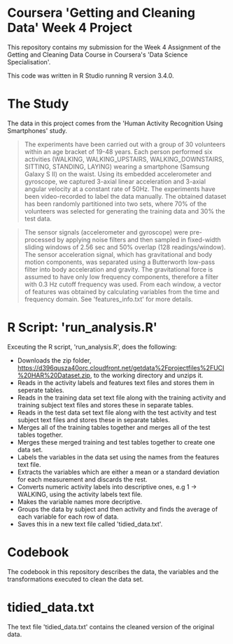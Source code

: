 # Coursera 'Getting and Cleaning Data' Week 4 Project

This repository contains my submission for the Week 4 Assignment of the Getting and Cleaning Data Course in Coursera's 'Data Science Specialisation'.

This code was written in R Studio running R version 3.4.0.

# The Study
The data in this project comes from the 'Human Activity Recognition Using Smartphones' study.

> The experiments have been carried out with a group of 30 volunteers within an age bracket of 19-48 years. Each person performed six activities (WALKING, WALKING_UPSTAIRS, WALKING_DOWNSTAIRS, SITTING, STANDING, LAYING) wearing a smartphone (Samsung Galaxy S II) on the waist. Using its embedded accelerometer and gyroscope, we captured 3-axial linear acceleration and 3-axial angular velocity at a constant rate of 50Hz. The experiments have been video-recorded to label the data manually. The obtained dataset has been randomly partitioned into two sets, where 70% of the volunteers was selected for generating the training data and 30% the test data.

> The sensor signals (accelerometer and gyroscope) were pre-processed by applying noise filters and then sampled in fixed-width sliding windows of 2.56 sec and 50% overlap (128 readings/window). The sensor acceleration signal, which has gravitational and body motion components, was separated using a Butterworth low-pass filter into body acceleration and gravity. The gravitational force is assumed to have only low frequency components, therefore a filter with 0.3 Hz cutoff frequency was used. From each window, a vector of features was obtained by calculating variables from the time and frequency domain. See 'features_info.txt' for more details.

# R Script: 'run_analysis.R'

Exceuting the R script, 'run_analysis.R', does the following:

- Downloads the zip folder, https://d396qusza40orc.cloudfront.net/getdata%2Fprojectfiles%2FUCI%20HAR%20Dataset.zip, to the working directory and unzips it.
- Reads in the activity labels and features text files and stores them in seperate tables.
- Reads in the training data set text file along with the training activity and training subject text files and stores these in separate tables.
- Reads in the test data set text file along with the test activity and test subject text files and stores these in separate tables.
- Merges all of the training tables together and merges all of the test tables together.
- Merges these merged training and test tables together to create one data set.
- Labels the variables in the data set using the names from the features text file.
- Extracts the variables which are either a mean or a standard deviation for each measurement and discards the rest.
- Converts numeric activity labels into descriptive ones, e.g 1 -> WALKING, using the activity labels text file.
- Makes the variable names more decriptive.
- Groups the data by subject and then activity and finds the average of each variable for each row of data.
- Saves this in a new text file called 'tidied_data.txt'.

# Codebook

The codebook in this repository describes the data, the variables and the transformations executed to clean the data set.

# tidied_data.txt

The text file 'tidied_data.txt' contains the cleaned version of the original data.